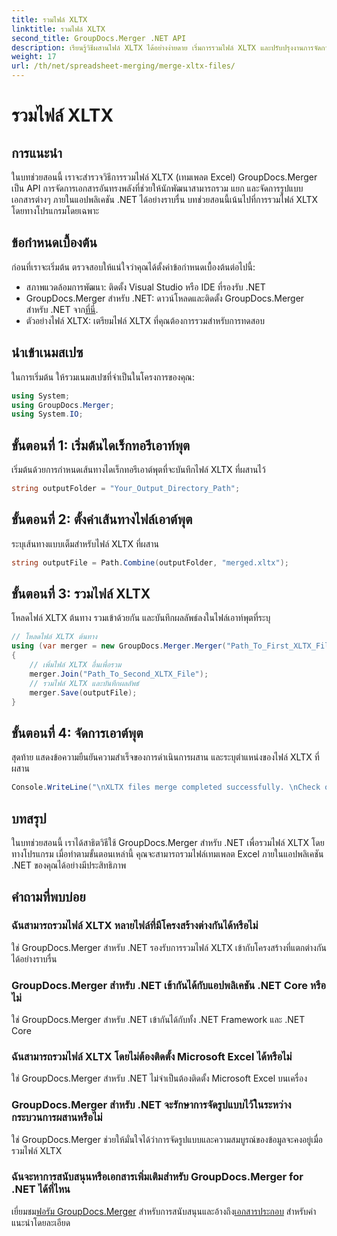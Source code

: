 ```yaml
---
title: รวมไฟล์ XLTX
linktitle: รวมไฟล์ XLTX
second_title: GroupDocs.Merger .NET API
description: เรียนรู้วิธีผสานไฟล์ XLTX ได้อย่างง่ายดาย เริ่มการรวมไฟล์ XLTX และปรับปรุงงานการจัดการเอกสารของคุณอย่างมีประสิทธิภาพ
weight: 17
url: /th/net/spreadsheet-merging/merge-xltx-files/
---
```


# รวมไฟล์ XLTX

## การแนะนำ
ในบทช่วยสอนนี้ เราจะสำรวจวิธีการรวมไฟล์ XLTX (เทมเพลต Excel) GroupDocs.Merger เป็น API การจัดการเอกสารอันทรงพลังที่ช่วยให้นักพัฒนาสามารถรวม แยก และจัดการรูปแบบเอกสารต่างๆ ภายในแอปพลิเคชัน .NET ได้อย่างราบรื่น บทช่วยสอนนี้เน้นไปที่การรวมไฟล์ XLTX โดยทางโปรแกรมโดยเฉพาะ
## ข้อกำหนดเบื้องต้น
ก่อนที่เราจะเริ่มต้น ตรวจสอบให้แน่ใจว่าคุณได้ตั้งค่าข้อกำหนดเบื้องต้นต่อไปนี้:
- สภาพแวดล้อมการพัฒนา: ติดตั้ง Visual Studio หรือ IDE ที่รองรับ .NET
-  GroupDocs.Merger สำหรับ .NET: ดาวน์โหลดและติดตั้ง GroupDocs.Merger สำหรับ .NET จาก[ที่นี่](https://releases.groupdocs.com/merger/net/).
- ตัวอย่างไฟล์ XLTX: เตรียมไฟล์ XLTX ที่คุณต้องการรวมสำหรับการทดสอบ

## นำเข้าเนมสเปซ
ในการเริ่มต้น ให้รวมเนมสเปซที่จำเป็นในโครงการของคุณ:
```csharp
using System; 
using GroupDocs.Merger;
using System.IO;
```
## ขั้นตอนที่ 1: เริ่มต้นไดเร็กทอรีเอาท์พุต
เริ่มต้นด้วยการกำหนดเส้นทางไดเร็กทอรีเอาต์พุตที่จะบันทึกไฟล์ XLTX ที่ผสานไว้
```csharp
string outputFolder = "Your_Output_Directory_Path";
```
## ขั้นตอนที่ 2: ตั้งค่าเส้นทางไฟล์เอาต์พุต
ระบุเส้นทางแบบเต็มสำหรับไฟล์ XLTX ที่ผสาน
```csharp
string outputFile = Path.Combine(outputFolder, "merged.xltx");
```
## ขั้นตอนที่ 3: รวมไฟล์ XLTX
โหลดไฟล์ XLTX ต้นทาง รวมเข้าด้วยกัน และบันทึกผลลัพธ์ลงในไฟล์เอาท์พุตที่ระบุ
```csharp
// โหลดไฟล์ XLTX ต้นทาง
using (var merger = new GroupDocs.Merger.Merger("Path_To_First_XLTX_File"))
{
    // เพิ่มไฟล์ XLTX อื่นเพื่อรวม
    merger.Join("Path_To_Second_XLTX_File");
    // รวมไฟล์ XLTX และบันทึกผลลัพธ์
    merger.Save(outputFile);
}
```
## ขั้นตอนที่ 4: จัดการเอาต์พุต
สุดท้าย แสดงข้อความยืนยันความสำเร็จของการดำเนินการผสาน และระบุตำแหน่งของไฟล์ XLTX ที่ผสาน
```csharp
Console.WriteLine("\nXLTX files merge completed successfully. \nCheck output in {0}", outputFolder);
```

## บทสรุป
ในบทช่วยสอนนี้ เราได้สาธิตวิธีใช้ GroupDocs.Merger สำหรับ .NET เพื่อรวมไฟล์ XLTX โดยทางโปรแกรม เมื่อทำตามขั้นตอนเหล่านี้ คุณจะสามารถรวมไฟล์เทมเพลต Excel ภายในแอปพลิเคชัน .NET ของคุณได้อย่างมีประสิทธิภาพ

## คำถามที่พบบ่อย
### ฉันสามารถรวมไฟล์ XLTX หลายไฟล์ที่มีโครงสร้างต่างกันได้หรือไม่
ใช่ GroupDocs.Merger สำหรับ .NET รองรับการรวมไฟล์ XLTX เข้ากับโครงสร้างที่แตกต่างกันได้อย่างราบรื่น
### GroupDocs.Merger สำหรับ .NET เข้ากันได้กับแอปพลิเคชัน .NET Core หรือไม่
ใช่ GroupDocs.Merger สำหรับ .NET เข้ากันได้กับทั้ง .NET Framework และ .NET Core
### ฉันสามารถรวมไฟล์ XLTX โดยไม่ต้องติดตั้ง Microsoft Excel ได้หรือไม่
ใช่ GroupDocs.Merger สำหรับ .NET ไม่จำเป็นต้องติดตั้ง Microsoft Excel บนเครื่อง
### GroupDocs.Merger สำหรับ .NET จะรักษาการจัดรูปแบบไว้ในระหว่างกระบวนการผสานหรือไม่
ใช่ GroupDocs.Merger ช่วยให้มั่นใจได้ว่าการจัดรูปแบบและความสมบูรณ์ของข้อมูลจะคงอยู่เมื่อรวมไฟล์ XLTX
### ฉันจะหาการสนับสนุนหรือเอกสารเพิ่มเติมสำหรับ GroupDocs.Merger for .NET ได้ที่ไหน
 เยี่ยมชม[ฟอรัม GroupDocs.Merger](https://forum.groupdocs.com/c/merger/32) สำหรับการสนับสนุนและอ้างถึง[เอกสารประกอบ](https://tutorials.groupdocs.com/merger/net/) สำหรับคำแนะนำโดยละเอียด